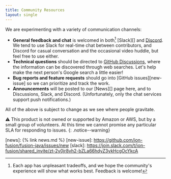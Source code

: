 ```yaml
---
title: Community Resources
layout: single
---
```


We are experimenting with a variety of communication channels:

* **General feedback and chat** is welcomed in both[^both] [Slack][] and [Discord][]. We tend to 
use Slack for real-time chat between contributors, and Discord for casual
  conversation and the occasional video huddle, but feel free to use either.
* **Technical questions** should be directed to [GitHub Discussions][discuss], where the 
information can be discovered through web searches. Let's help make the next person's Google search a
  little easier!
* **Bug reports and feature requests** should go into [GitHub issues][new-issue] so we can
  prioritize and track the work.
* **Announcements** will be posted to our [News][] page here, and to Discussions, Slack, 
and Discord. (Unfortunately, only the chat services support push notifications.)

All of the above is subject to change as we see where people gravitate.

⚠️ This product is not owned or supported by Amazon or AWS, but by a small group of volunteers.
At this time we cannot promise any particular SLA for responding to issues.
{: .notice--warning}

[^both]: Each app has unpleasant tradeoffs, and we hope the community's experience will show what works best. Feedback is welcome!

[discord]:   https://discord.gg/8pCSR7EyU9
[discuss]:   https://github.com/orgs/ion-fusion/discussions
[news]:      {% link news.md %}
[new-issue]: https://github.com/ion-fusion/fusion-java/issues/new
[slack]:     https://join.slack.com/t/ion-fusion/shared_invite/zt-2y0jr8vh2-bZLa66hdyZ3ykHcgOcYkcA
